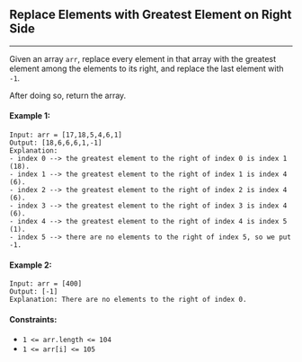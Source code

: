 ## Replace Elements with Greatest Element on Right Side
---
Given an array `arr`, replace every element in that array with the greatest element among the elements to its right, and replace the last element with `-1`.

After doing so, return the array.

#### Example 1:
```
Input: arr = [17,18,5,4,6,1]
Output: [18,6,6,6,1,-1]
Explanation: 
- index 0 --> the greatest element to the right of index 0 is index 1 (18).
- index 1 --> the greatest element to the right of index 1 is index 4 (6).
- index 2 --> the greatest element to the right of index 2 is index 4 (6).
- index 3 --> the greatest element to the right of index 3 is index 4 (6).
- index 4 --> the greatest element to the right of index 4 is index 5 (1).
- index 5 --> there are no elements to the right of index 5, so we put -1.
```
#### Example 2:
```
Input: arr = [400]
Output: [-1]
Explanation: There are no elements to the right of index 0.
``` 

#### Constraints:

* `1 <= arr.length <= 104`
* `1 <= arr[i] <= 105`